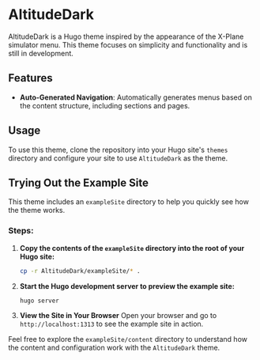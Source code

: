# AltitudeDark

AltitudeDark is a Hugo theme inspired by the appearance of the X-Plane simulator menu. This theme focuses on simplicity and functionality and is still in development.

## Features

- **Auto-Generated Navigation**: Automatically generates menus based on the content structure, including sections and pages.

## Usage

To use this theme, clone the repository into your Hugo site's `themes` directory and configure your site to use `AltitudeDark` as the theme.

## Trying Out the Example Site

This theme includes an `exampleSite` directory to help you quickly see how the theme works.

### Steps:

1. **Copy the contents of the `exampleSite` directory into the root of your Hugo site:**

   ```bash
   cp -r AltitudeDark/exampleSite/* .

   ```

2. **Start the Hugo development server to preview the example site:**

   ```bash
   hugo server
   ```

3. **View the Site in Your Browser**
   Open your browser and go to `http://localhost:1313` to see the example site in action.

Feel free to explore the `exampleSite/content` directory to understand how the content and configuration work with the `AltitudeDark` theme.
